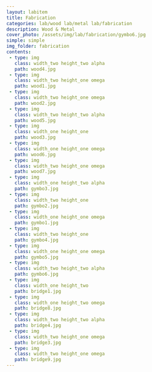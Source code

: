 ```yaml
---
layout: labitem
title: Fabrication 
categories: lab/wood lab/metal lab/fabrication
description: Wood & Metal 
cover_photo: /assets/img/lab/fabrication/gymbo6.jpg
simple: simple
img_folder: fabrication 
contents:
 - type: img
   class: width_two height_two alpha
   path: wood4.jpg
 - type: img
   class: width_two height_one omega
   path: wood1.jpg
 - type: img
   class: width_two height_one omega
   path: wood2.jpg
 - type: img
   class: width_two height_two alpha
   path: wood5.jpg
 - type: img
   class: width_one height_one
   path: wood3.jpg
 - type: img
   class: width_one height_one omega
   path: wood6.jpg
 - type: img
   class: width_two height_one omega
   path: wood7.jpg
 - type: img
   class: width_one height_two alpha
   path: gymbo3.jpg
 - type: img
   class: width_two height_one
   path: gymbo2.jpg
 - type: img
   class: width_one height_one omega
   path: gymbo1.jpg
 - type: img
   class: width_two height_one
   path: gymbo4.jpg
 - type: img
   class: width_one height_one omega
   path: gymbo5.jpg
 - type: img
   class: width_two height_two alpha
   path: gymbo6.jpg
 - type: img
   class: width_one height_two
   path: bridge1.jpg
 - type: img
   class: width_one height_two omega
   path: bridge8.jpg
 - type: img
   class: width_two height_two alpha
   path: bridge4.jpg
 - type: img
   class: width_two height_one omega
   path: bridge3.jpg
 - type: img
   class: width_two height_one omega
   path: bridge9.jpg
---
```

